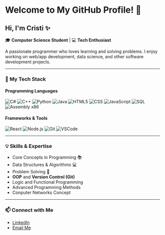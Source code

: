 # Welcome to My GitHub Profile! 👋

## Hi, I'm Cristi ✨

🎓 **Computer Science Student** | 💻 **Tech Enthusiast**

A passionate programmer who loves learning and solving problems. I enjoy working on web/app development, data science, and other software development projects.

---

### 🚀 **My Tech Stack**

#### **Programming Languages**  
![C#](https://img.shields.io/badge/C%23-239120?style=flat&logo=c-sharp&logoColor=white)
![C++](https://img.shields.io/badge/C++-00599C?style=flat&logo=c%2B%2B&logoColor=white)
![Python](https://img.shields.io/badge/Python-3776AB?style=flat&logo=python&logoColor=white)
![Java](https://img.shields.io/badge/Java-007396?style=flat&logo=java&logoColor=white)
![HTML5](https://img.shields.io/badge/HTML5-E34F26?style=flat&logo=html5&logoColor=white)
![CSS](https://img.shields.io/badge/CSS-1572B6?style=flat&logo=css3&logoColor=white)
![JavaScript](https://img.shields.io/badge/JavaScript-323330?style=flat&logo=javascript&logoColor=F7DF1E)
![SQL](https://img.shields.io/badge/SQL-4479A1?style=flat&logo=postgresql&logoColor=white)
![Assembly x86](https://img.shields.io/badge/Assembly%20x86-525252?style=flat&logo=assembler&logoColor=white)




#### **Frameworks & Tools**
![React](https://img.shields.io/badge/React-20232A?style=flat&logo=react&logoColor=61DAFB)
![Node.js](https://img.shields.io/badge/Node.js-339933?style=flat&logo=node-dot-js&logoColor=white)
![Git](https://img.shields.io/badge/Git-F05032?style=flat&logo=git&logoColor=white)
![VSCode](https://img.shields.io/badge/VS%20Code-007ACC?style=flat&logo=visual-studio-code&logoColor=white)

---

### 💡 **Skills & Expertise**
- Core Concepts in Programming 📚  
- Data Structures & Algorithms 💻  
- Problem Solving 🚀  
- **OOP** and **Version Control (Git)**
- Logic and Functional Programming
- Advanced Programming Methods
- Conputer Networks Concept
---
<!--
### 📊 **GitHub Stats**

![GitHub Stats](https://github-readme-stats.vercel.app/api?username=YourUsername&show_icons=true&theme=dark)

![Top Languages](https://github-readme-stats.vercel.app/api/top-langs/?username=YourUsername&layout=compact&theme=dark)

---
-->
<!--
### 🏆 **Projects I'm Proud Of**
1. **Project Name** 🌟  
   Description of the project goes here.  

2. **Project Name** 🚀  
   Another project description.

---
-->

### 📫 **Connect with Me**
- [LinkedIn](https://www.linkedin.com/in/cristian-strugari-130b841a9/)
- [Email Me](mailto:strugaricristian9@gmail.com)
